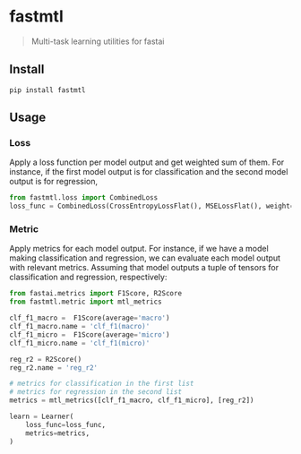 # fastmtl
> Multi-task learning utilities for fastai


## Install

`pip install fastmtl`

## Usage

### Loss

Apply a loss function per model output and get weighted sum of them. For instance, if the first model output is for classification and the second model output is for regression,
```py
from fastmtl.loss import CombinedLoss
loss_func = CombinedLoss(CrossEntropyLossFlat(), MSELossFlat(), weight=[1.0, 3.0])
```

### Metric

Apply metrics for each model output. For instance, if we have a model making classification and regression, we can evaluate each model output with relevant metrics. Assuming that model outputs a tuple of tensors for classification and regression, respectively:

```py
from fastai.metrics import F1Score, R2Score
from fastmtl.metric import mtl_metrics

clf_f1_macro =  F1Score(average='macro')
clf_f1_macro.name = 'clf_f1(macro)'
clf_f1_micro =  F1Score(average='micro')
clf_f1_micro.name = 'clf_f1(micro)'

reg_r2 = R2Score()
reg_r2.name = 'reg_r2'

# metrics for classification in the first list 
# metrics for regression in the second list 
metrics = mtl_metrics([clf_f1_macro, clf_f1_micro], [reg_r2])

learn = Learner(
    loss_func=loss_func,
    metrics=metrics,
)
```
